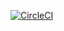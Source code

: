 [![CircleCI](https://circleci.com/gh/kristojorg/snapsend/tree/master.svg?style=svg)](https://circleci.com/gh/kristojorg/snapsend/tree/master)
